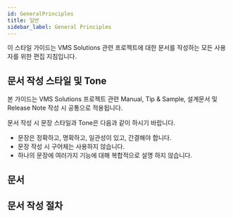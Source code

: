 ```yaml
---
id: GeneralPrinciples
title: 일반 
sidebar_label: General Principles
---
```


이 스타일 가이드는 VMS Solutions 관련 프로젝트에 대한 문서를 작성하는 모든 사용자를 위한 편집 지침입니다. 

## 문서 작성 스타일 및 Tone ## 
본 가이드는 VMS Solutions 프로젝트 관련 Manual, Tip & Sample, 설계문서 및 Release Note 작성 시 공통으로 적용됩니다. 

문서 작성 시 문장 스타일과 Tone은 다음과 같이 하시기 바랍니다. 

- 문장은 정확하고, 명확하고, 일관성이 있고, 간결해야 합니다. 
- 문장 작성 시 구어체는 사용하지 않습니다. 
- 하나의 문장에 여러가지 기능에 대해 복합적으로 설명 하지 않습니다. 

## 문서 

## 문서 작성 절차 ##

